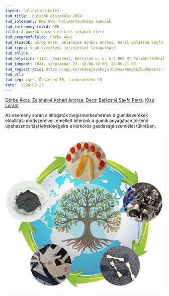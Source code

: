 ```yaml
---
layout: collection_kutej
tud_title:  Kutatók éjszakája 2024
tud_intezmeny: BME GPK, Polimertechnika Tanszék
tud_intezmeny_rovid: GPK
title: A gumiabroncsok első és sokadik élete
tud_programfelelos: Görbe Ákos
tud_eloadok: Görbe Ákos, Zelenainé Kohári Andrea, Decsi Balázsné Sayfo Petra, Kiss Lóránt
tud_tipus: Csak személyes jelenléttel látogatható
tud_online: 
tud_helyszin: (1111, Budapest, Bertalan L. u. 5.) BME MT Polimertechnika Tanszék Laboratóriumában ( Bertalan L. utca felőli bejárat)
tud_idopont: 2024. szeptember 27. 18.00-19.00; 20.00-21.00 
tud_regisztracio: https://app.kutatokejszakaja.hu/esemenyek/budapesti-muszaki-es-gazdasagtudomanyi-egyetem-bme/a-gumiabroncsok-elso-es-sokadik-elete
tud_url: 
tud_reg: igen, Összesen 30, turnusonként 15
date:  2024-08-27
---
```



[Görbe Ákos](http://www.pt.bme.hu/munkatarsadatlap.php?id=8z5tj52s7Bt2cB6k55c737672ybk829774gc2rd9&l=m), [Zelenainé Kohári Andrea](http://www.pt.bme.hu/munkatarsadatlap.php?id=72s794mv2u2s4334p785un64x2xk2g6j2fhum2h5&l=m), 
[Decsi Balázsné Sayfo Petra](http://www.pt.bme.hu/munkatarsadatlap.php?id=bd4z797un73Bzn59zw9py9cm982yr96r86c4o59B&l=m), [Kiss Lóránt](http://www.pt.bme.hu/munkatarsadatlap.php?id=y3t47s4uoB44mpm2798887922x44df37sk88o69u&l=m)


Az esemény során a látogatók megismerkedhetnek a gumikeverékek előállítási módszereivel, 
emellett kitérünk a gumik anyagában történő újrahasznosítási lehetőségeire a körkörös 
gazdasági szemlélet tükrében. 

![A gumiabroncsok első és sokadik élete](../2024/images/a-gumiabroncsok-elso-es-sokadik-elete.jpg)
